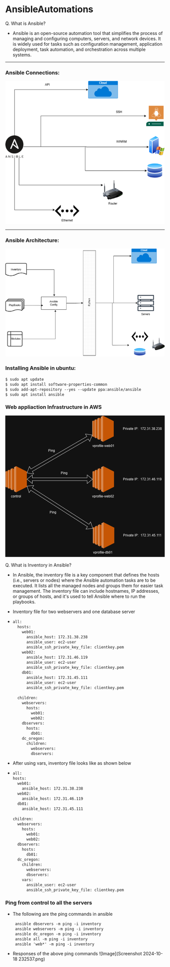 # AnsibleAutomations

Q. What is Ansible?
- Ansible is an open-source automation tool that simplifies the process of managing and configuring computers, servers, and network devices. It is widely used for tasks such as configuration management, application deployment, task automation, and orchestration across multiple systems.

--- 

### **Ansible Connections**:

![Image](ansible.drawio.png)

---

### **Ansible Architecture:**

![Image](ansibleArch.drawio.png)

### **Installing Ansible in ubuntu:**

```
$ sudo apt update
$ sudo apt install software-properties-common
$ sudo add-apt-repository --yes --update ppa:ansible/ansible
$ sudo apt install ansible
```

### **Web appliaction Infrastructure in AWS**
![Image](ec2instances.drawio.png)


Q. What is Inventory in Ansible?
- In Ansible, the inventory file is a key component that defines the hosts (i.e., servers or nodes) where the Ansible automation tasks are to be executed. It lists all the managed nodes and groups them for easier task management. The inventory file can include hostnames, IP addresses, or groups of hosts, and it's used to tell Ansible where to run the playbooks.

- Inventory file for two webservers and one database server
- ```
  all:
    hosts:
      web01:
        ansible_host: 172.31.38.238
        ansible_user: ec2-user
        ansible_ssh_private_key_file: clientkey.pem
      web02:
        ansible_host: 172.31.46.119
        ansible_user: ec2-user
        ansible_ssh_private_key_file: clientkey.pem
      db01:
        ansible_host: 172.31.45.111
        ansible_user: ec2-user
        ansible_ssh_private_key_file: clientkey.pem
  
    children:
      webservers:
        hosts:
          web01:
          web02:
      dbservers:
        hosts:
          db01:
      dc_oregon:
        children:
          webservers:
          dbservers:
  
  ```

- After using vars, inventory file looks like as shown below
- ```
  all:
  hosts:
    web01:
      ansible_host: 172.31.38.238
    web02:
      ansible_host: 172.31.46.119
    db01:
      ansible_host: 172.31.45.111

  children:
    webservers:
      hosts:
        web01:
        web02:
    dbservers:
      hosts:
        db01:
    dc_oregon:
      children:
        webservers:
        dbservers:
      vars:
        ansible_user: ec2-user
        ansible_ssh_private_key_file: clientkey.pem 
  ```
### **Ping from control to all the servers**
- The following are the ping commands in ansible
   ```
    ansible dbservers -m ping -i inventory
    ansible webservers -m ping -i inventory
    ansible dc_oregon -m ping -i inventory
    ansible all -m ping -i inventory
    ansible 'web*' -m ping -i inventory
   ```
- Responses of the above ping commands
![Image](Screenshot 2024-10-18 232537.png)
